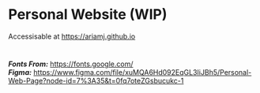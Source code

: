 # Personal Website (WIP)

Accessisable at https://ariamj.github.io

#

***Fonts From:*** https://fonts.google.com/  
***Figma:*** https://www.figma.com/file/xuMQA6Hd092EqGL3IiJBh5/Personal-Web-Page?node-id=7%3A35&t=0fq7oteZGsbucukc-1